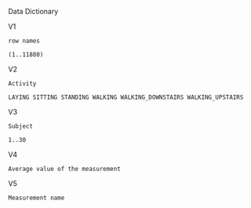 Data Dictionary

V1

	row names 

	(1..11880)

V2

	Activity

	LAYING SITTING STANDING WALKING WALKING_DOWNSTAIRS WALKING_UPSTAIRS

V3

	Subject

	1..30

V4

	Average value of the measurement

V5

	Measurement name
		